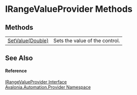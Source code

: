 # IRangeValueProvider Methods




## Methods
<table>
<tr>
<td><a href="M_Avalonia_Automation_Provider_IRangeValueProvider_SetValue">SetValue(Double)</a></td>
<td>Sets the value of the control.</td>
</tr>
</table>

## See Also


#### Reference
<a href="T_Avalonia_Automation_Provider_IRangeValueProvider">IRangeValueProvider Interface</a>  
<a href="N_Avalonia_Automation_Provider">Avalonia.Automation.Provider Namespace</a>  

